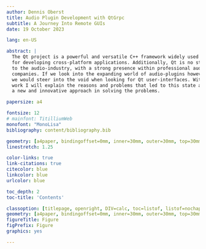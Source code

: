 ```yaml
---
author: Dennis Oberst
title: Audio Plugin Development with QtGrpc
subtitle: A Journey Into Remote GUIs
date: 19 October 2023

lang: en-US

abstract: |
  The Qt project is a powerful and versatile C++ framework widely used
  for developing cross-platform applications. Additionally, Qt is no stranger
  to the audio-industry, with a strong presence within professional audio
  companies. If we look into the expanding world of audio-plugins however,
  we would steer into the void when looking for Qt user-interfaces. With this
  work I will explain the reasons and problems that led to this state and show
  a new and innovative approach in solving the problems.

papersize: a4

fontsize: 12
# mainfont: TitilliumWeb
monofont: "MonoLisa"
bibliography: content/bibliography.bib

geometry: [a4paper, bindingoffset=0mm, inner=30mm, outer=30mm, top=30mm, bottom=30mm]
linestretch: 1.25

color-links: true
link-citations: true
citecolor: blue
linkcolor: blue
urlcolor: blue

toc_depth: 2
toc-title: 'Contents'

classoption: [titlepage, openright, DIV=calc, toc=listof, listof=nochaptergap]
geometry: [a4paper, bindingoffset=0mm, inner=30mm, outer=30mm, top=30mm, bottom=30mm]
figureTitle: Figure
figPrefix: Figure
graphics: yes

---
```

